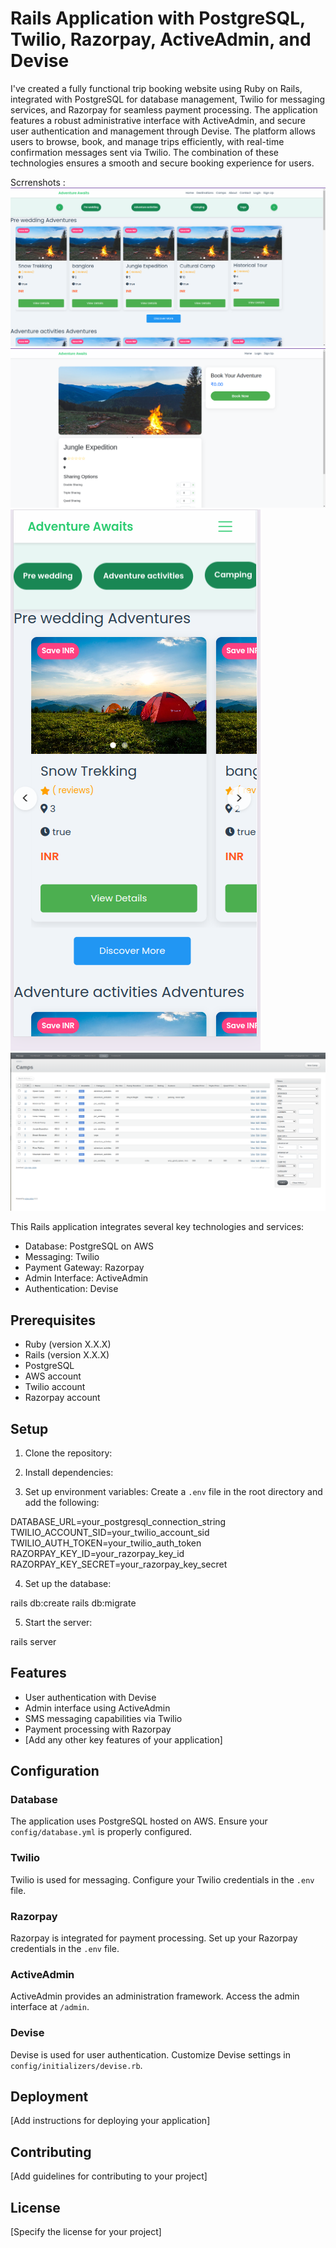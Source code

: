 # Rails Application with PostgreSQL, Twilio, Razorpay, ActiveAdmin, and Devise


I've created a fully functional trip booking website using Ruby on Rails, integrated with PostgreSQL for database management, Twilio for messaging services, and Razorpay for seamless payment processing. The application features a robust administrative interface with ActiveAdmin, and secure user authentication and management through Devise. The platform allows users to browse, book, and manage trips efficiently, with real-time confirmation messages sent via Twilio. The combination of these technologies ensures a smooth and secure booking experience for users.


Scrrenshots : 
![Sample Screenshot](app/assets/screenshots/1.png)
![Sample Screenshot](app/assets/screenshots/2.png)
![Sample Screenshot](app/assets/screenshots/3.png)
![Sample Screenshot](app/assets/screenshots/4.png)

This Rails application integrates several key technologies and services:

- Database: PostgreSQL on AWS
- Messaging: Twilio
- Payment Gateway: Razorpay
- Admin Interface: ActiveAdmin
- Authentication: Devise

## Prerequisites

- Ruby (version X.X.X)
- Rails (version X.X.X)
- PostgreSQL
- AWS account
- Twilio account
- Razorpay account

## Setup

1. Clone the repository:

2. Install dependencies:

3. Set up environment variables:
Create a `.env` file in the root directory and add the following:


DATABASE_URL=your_postgresql_connection_string
TWILIO_ACCOUNT_SID=your_twilio_account_sid
TWILIO_AUTH_TOKEN=your_twilio_auth_token
RAZORPAY_KEY_ID=your_razorpay_key_id
RAZORPAY_KEY_SECRET=your_razorpay_key_secret

4. Set up the database:

rails db:create
rails db:migrate


5. Start the server:

rails server


## Features

- User authentication with Devise
- Admin interface using ActiveAdmin
- SMS messaging capabilities via Twilio
- Payment processing with Razorpay
- [Add any other key features of your application]

## Configuration

### Database
The application uses PostgreSQL hosted on AWS. Ensure your `config/database.yml` is properly configured.

### Twilio
Twilio is used for messaging. Configure your Twilio credentials in the `.env` file.

### Razorpay
Razorpay is integrated for payment processing. Set up your Razorpay credentials in the `.env` file.

### ActiveAdmin
ActiveAdmin provides an administration framework. Access the admin interface at `/admin`.

### Devise
Devise is used for user authentication. Customize Devise settings in `config/initializers/devise.rb`.

## Deployment

[Add instructions for deploying your application]

## Contributing

[Add guidelines for contributing to your project]

## License

[Specify the license for your project]

